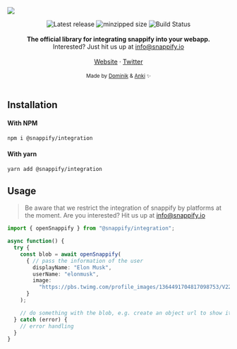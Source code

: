<a href="https://snappify.io/"><img src="https://github.com/snappify-io/integration/raw/main/assets/header.png"/></a>

<div align="center">
  <img src="https://badgen.net/npm/v/@snappify/integration" alt="Latest release" />
  <img src="https://badgen.net/bundlephobia/minzip/@snappify/integration" alt="minzipped size"/>
  <img src="https://github.com/snappify-io/integration/workflows/CI/badge.svg" alt="Build Status" />
</div>

<br />
<div align="center"><strong>The official library for integrating snappify into your webapp.</strong></div>
<div align="center">Interested? Just hit us up at <a href="mailto:info@snappify.io">info@snappify.io</a></div>
<br />
<div align="center">
  <a href="https://snappify.io/">Website</a> 
  <span> · </span>
  <a href="https://twitter.com/snappify_io">Twitter</a>
</div>

<br />
<div align="center">
  <sub>Made by <a href="https://twitter.com/dominiksumer">Dominik</a> & <a href="https://twitter.com/AnkiCodes">Anki</a> ✨</sub>
</div>
<br />

## Installation

#### With NPM

```sh
npm i @snappify/integration
```

#### With yarn

```sh
yarn add @snappify/integration
```

## Usage

> Be aware that we restrict the integration of snappify by platforms at the moment. Are you interested? Hit us up at info@snappify.io

```ts
import { openSnappify } from "@snappify/integration";

async function() {
  try {
    const blob = await openSnappify(
      { // pass the information of the user
        displayName: "Elon Musk",
        userName: "elonmusk",
        image:
          "https://pbs.twimg.com/profile_images/1364491704817098753/V22-Luf7_400x400.jpg",
      }
    );

    // do something with the blob, e.g. create an object url to show it in an img tag: URL.createObjectURL(blob);
  } catch (error) {
    // error handling
  }
}
```
